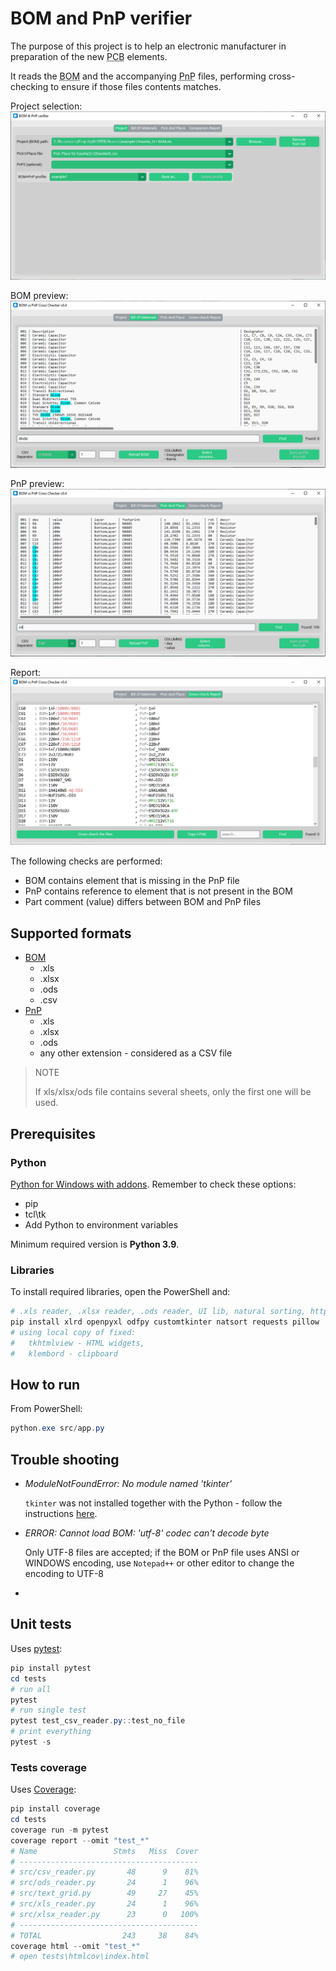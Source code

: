 # BOM and PnP verifier

The purpose of this project is to help an electronic manufacturer in preparation of the new <abbr title="Printed Circuit Board">PCB</abbr> elements.

It reads the <abbr title="Bill Of Materials">BOM</abbr> and the accompanying <abbr title="Pick And Place">PnP</abbr> files, performing cross-checking to ensure if those files contents matches.

Project selection:
![sshot1](doc/sshot1.png)

BOM preview:
![sshot2](doc/sshot2.png)

PnP preview:
![sshot3](doc/sshot3.png)

Report:
![sshot4](doc/sshot4.png)

The following checks are performed:

* BOM contains element that is missing in the PnP file
* PnP contains reference to element that is not present in the BOM
* Part comment (value) differs between BOM and PnP files

## Supported formats

* [BOM](. "Bill Of Materials")
  * .xls
  * .xlsx
  * .ods
  * .csv
* [PnP](. "Pick And Place")
  * .xls
  * .xlsx
  * .ods
  * any other extension - considered as a CSV file

> NOTE
>
> If xls/xlsx/ods file contains several sheets, only the first one will be used.

## Prerequisites

### Python

[Python for Windows with addons](https://www.python.org/).
Remember to check these options:

* pip
* tcl\tk
* Add Python to environment variables

Minimum required version is **Python 3.9**.

### Libraries

To install required libraries, open the PowerShell and:

```ps1
# .xls reader, .xlsx reader, .ods reader, UI lib, natural sorting, http requests, image formats
pip install xlrd openpyxl odfpy customtkinter natsort requests pillow
# using local copy of fixed:
#   tkhtmlview - HTML widgets,
#   klembord - clipboard
```

## How to run

From PowerShell:

```ps1
python.exe src/app.py
```

## Trouble shooting

* *ModuleNotFoundError: No module named 'tkinter'*

  `tkinter` was not installed together with the Python -
  follow the instructions [here](https://bobbyhadz.com/blog/python-no-module-named-tkinter).
* *ERROR: Cannot load BOM: 'utf-8' codec can't decode byte*

  Only UTF-8 files are accepted; if the BOM or PnP file uses ANSI or WINDOWS encoding, use `Notepad++` or other editor to change the encoding to UTF-8
*

## Unit tests

Uses [pytest](https://docs.pytest.org/en/latest/):

```ps1
pip install pytest
cd tests
# run all
pytest
# run single test
pytest test_csv_reader.py::test_no_file
# print everything
pytest -s
```

### Tests coverage

Uses [Coverage](https://coverage.readthedocs.io/en/):

```ps1
pip install coverage
cd tests
coverage run -m pytest
coverage report --omit "test_*"
# Name                 Stmts   Miss  Cover
# ----------------------------------------
# src/csv_reader.py       48      9    81%
# src/ods_reader.py       24      1    96%
# src/text_grid.py        49     27    45%
# src/xls_reader.py       24      1    96%
# src/xlsx_reader.py      23      0   100%
# ----------------------------------------
# TOTAL                  243     38    84%
coverage html --omit "test_*"
# open tests\htmlcov\index.html
```
